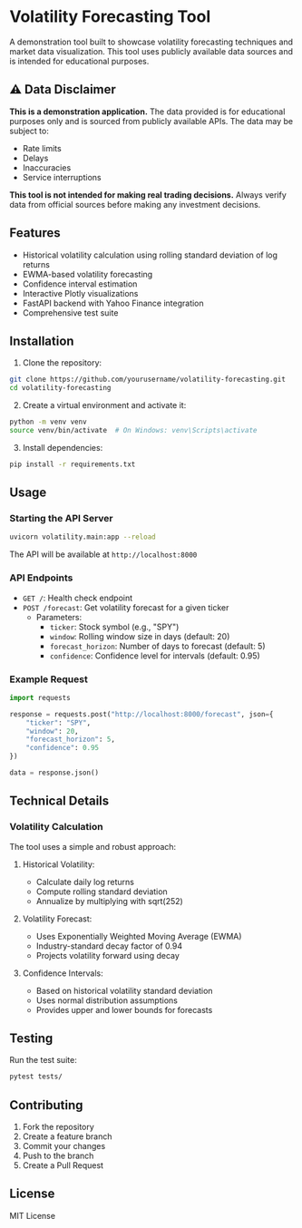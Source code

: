 # Volatility Forecasting Tool

A demonstration tool built to showcase volatility forecasting techniques and market data visualization. This tool uses publicly available data sources and is intended for educational purposes.

## ⚠️ Data Disclaimer

**This is a demonstration application.** The data provided is for educational purposes only and is sourced from publicly available APIs. The data may be subject to:
- Rate limits
- Delays
- Inaccuracies
- Service interruptions

**This tool is not intended for making real trading decisions.** Always verify data from official sources before making any investment decisions.

## Features

- Historical volatility calculation using rolling standard deviation of log returns
- EWMA-based volatility forecasting
- Confidence interval estimation
- Interactive Plotly visualizations
- FastAPI backend with Yahoo Finance integration
- Comprehensive test suite

## Installation

1. Clone the repository:
```bash
git clone https://github.com/yourusername/volatility-forecasting.git
cd volatility-forecasting
```

2. Create a virtual environment and activate it:
```bash
python -m venv venv
source venv/bin/activate  # On Windows: venv\Scripts\activate
```

3. Install dependencies:
```bash
pip install -r requirements.txt
```

## Usage

### Starting the API Server

```bash
uvicorn volatility.main:app --reload
```

The API will be available at `http://localhost:8000`

### API Endpoints

- `GET /`: Health check endpoint
- `POST /forecast`: Get volatility forecast for a given ticker
  - Parameters:
    - `ticker`: Stock symbol (e.g., "SPY")
    - `window`: Rolling window size in days (default: 20)
    - `forecast_horizon`: Number of days to forecast (default: 5)
    - `confidence`: Confidence level for intervals (default: 0.95)

### Example Request

```python
import requests

response = requests.post("http://localhost:8000/forecast", json={
    "ticker": "SPY",
    "window": 20,
    "forecast_horizon": 5,
    "confidence": 0.95
})

data = response.json()
```

## Technical Details

### Volatility Calculation

The tool uses a simple and robust approach:

1. Historical Volatility:
   - Calculate daily log returns
   - Compute rolling standard deviation
   - Annualize by multiplying with sqrt(252)

2. Volatility Forecast:
   - Uses Exponentially Weighted Moving Average (EWMA)
   - Industry-standard decay factor of 0.94
   - Projects volatility forward using decay

3. Confidence Intervals:
   - Based on historical volatility standard deviation
   - Uses normal distribution assumptions
   - Provides upper and lower bounds for forecasts

## Testing

Run the test suite:

```bash
pytest tests/
```

## Contributing

1. Fork the repository
2. Create a feature branch
3. Commit your changes
4. Push to the branch
5. Create a Pull Request

## License

MIT License 